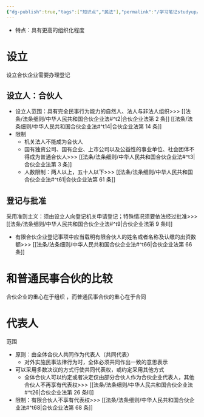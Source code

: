 ```yaml
---
{"dg-publish":true,"tags":["知识点","民法"],"permalink":"/学习笔记studyup/民法总论/合伙企业/","dgPassFrontmatter":true,"created":"2024-07-16T10:20:40.980+08:00","updated":"2024-10-27T18:32:31.598+08:00"}
---
```


- 特点：具有更高的组织化程度
# 设立
设立合伙企业需要办理登记
## 设立人：合伙人
- 设立人范围：具有完全民事行为能力的自然人、法人与非法人组织>>> [[法条/法条细则/中华人民共和国合伙企业法#^t2\|合伙企业法第 2 条]] [[法条/法条细则/中华人民共和国合伙企业法#^t14\|合伙企业法第 14 条]]
- 限制
	- 机关法人不能成为合伙人
	- 国有独资公司、国有企业、上市公司以及公益性的事业单位、社会团体不得成为普通合伙人>>> [[法条/法条细则/中华人民共和国合伙企业法#^t3\|合伙企业法第 3 条]]
	- 人数限制：两人以上，五十人以下>>> [[法条/法条细则/中华人民共和国合伙企业法#^t61\|合伙企业法第 61 条]]
## 登记与批准
采用准则主义：须由设立人向登记机关申请登记；特殊情况须要依法经过批准>>> [[法条/法条细则/中华人民共和国合伙企业法#^t9\|合伙企业法第 9 条Ⅱ]]
- 有限合伙企业登记事项中应当载明有限合伙人的姓名或者名称及认缴的出资数额>>> [[法条/法条细则/中华人民共和国合伙企业法#^t66\|合伙企业法第 66 条]]
# 和普通民事合伙的比较
合伙企业的重心在于组织 ，而普通民事合伙的重心在于合同

# 代表人
范围
- 原则：由全体合伙人共同作为代表人（共同代表）
	- 对外实施民事法律行为时，全体必须共同作出一致的意思表示
- 可以采用多数决议的方式行使共同代表权，或约定采用其他方式
	- 全体合伙人可以约定或者决定仅由部分合伙人作为合伙企业代表人，其他合伙人不再享有代表权>>> [[法条/法条细则/中华人民共和国合伙企业法#^t26\|合伙企业法第 26 条Ⅱ]]
- 限制：有限合伙人不享有代表权>>> [[法条/法条细则/中华人民共和国合伙企业法#^t68\|合伙企业法第 68 条]]